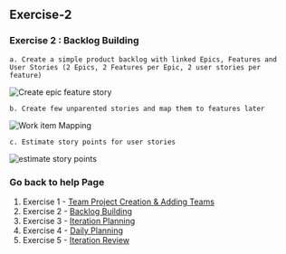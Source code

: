## Exercise-2

### Exercise 2 : Backlog Building

    a. Create a simple product backlog with linked Epics, Features and User Stories (2 Epics, 2 Features per Epic, 2 user stories per feature)



![Create epic feature story](images/create-epic-feature-story.GIF)

    b. Create few unparented stories and map them to features later

![Work item Mapping](images/epic-feature-story-mapping.GIF)


    c. Estimate story points for user stories

![estimate story points](images/estimate-story-points.GIF)


### Go back to help Page

1. Exercise 1 - [Team Project Creation & Adding Teams](https://github.com/Imranonline/ado-help/blob/master/exercise-1.md)
2. Exercise 2 - [Backlog Building](https://github.com/Imranonline/ado-help/blob/master/exercise-2.md)
3. Exercise 3 - [Iteration Planning](https://github.com/Imranonline/ado-help/blob/master/exercise-3.md)
4. Exercise 4 - [Daily Planning](https://github.com/Imranonline/ado-help/blob/master/exercise-4.md)
5. Exercise 5 - [Iteration Review](https://github.com/Imranonline/ado-help/blob/master/exercise-5.md)
